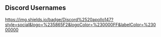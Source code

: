 ## Discord Usernames
  https://img.shields.io/badge/Discord%2520apollo147?style=social&logo=%235865F2&logoColor=%230000FF&labelColor=%23000000

